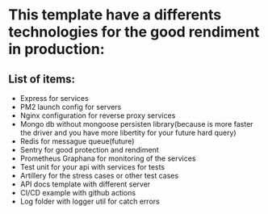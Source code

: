 # This template have a differents technologies for the good rendiment in production:
## List of items:
- Express for services
- PM2 launch config for servers
- Nginx configuration for reverse proxy services
- Mongo db without mongoose persisten library(because is more faster the driver and you have more libertity for your future hard query)
- Redis for messague queue(future)
- Sentry for good protection and rendiment 
- Prometheus Graphana for monitoring of the services
- Test unit for your api with services for tests
- Artillery for the stress cases or other test cases
- API docs template with different server
- CI/CD example with github actions
- Log folder with logger util for catch errors

